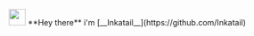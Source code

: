 <div align="center">
<img src="https://raw.githubusercontent.com/MartinHeinz/MartinHeinz/master/wave.gif" width="30px"> **Hey there** i'm [__Inkatail__](https://github.com/Inkatail)
